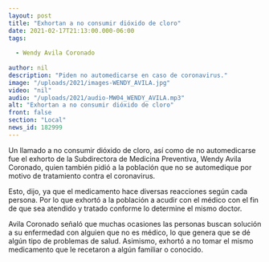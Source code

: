 ```yaml
---
layout: post
title: "Exhortan a no consumir dióxido de cloro"
date: 2021-02-17T21:13:00.000-06:00
tags:
  
  - Wendy Avila Coronado
  
author: nil
description: "Piden no automedicarse en caso de coronavirus."
image: "/uploads/2021/images-WENDY_AVILA.jpg"
video: "nil"
audio: "/uploads/2021/audio-MW04_WENDY_AVILA.mp3"
alt: "Exhortan a no consumir dióxido de cloro"
front: false
section: "Local"
news_id: 182999
---
```


Un llamado a no consumir dióxido de cloro, así como de no automedicarse fue el exhorto de la Subdirectora de Medicina Preventiva, Wendy Avila Coronado, quien también pidió a la población que no se automedique por motivo de tratamiento contra el coronavirus.

Esto, dijo, ya que el medicamento hace diversas reacciones según cada persona. Por lo que exhortó a la población a acudir con el médico con el fin de que sea atendido y tratado conforme lo determine el mismo doctor.

Avila Coronado señaló que muchas ocasiones las personas buscan solución a su enfermedad con alguien que no es médico, lo que genera que se dé algún tipo de problemas de salud. Asimismo, exhortó a no tomar el mismo medicamento que le recetaron a algún familiar o conocido.